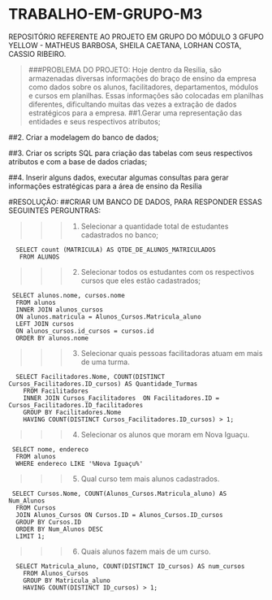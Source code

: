 # TRABALHO-EM-GRUPO-M3
REPOSITÓRIO REFERENTE AO PROJETO EM GRUPO DO MÓDULO 3
GFUPO YELLOW - MATHEUS BARBOSA, SHEILA CAETANA, LORHAN COSTA, CASSIO RIBEIRO.

>###PROBLEMA DO PROJETO: 
>Hoje dentro da Resilia, são armazenadas diversas informações do braço
de ensino da empresa como dados sobre os alunos, facilitadores,
departamentos, módulos e cursos em planilhas. Essas informações são
colocadas em planilhas diferentes, dificultando muitas das vezes a
extração de dados estratégicos para a empresa.
##1.Gerar uma representação das entidades e seus respectivos
atributos;

##2. Criar a modelagem do banco de dados;

##3. Criar os scripts SQL para criação das tabelas com seus
respectivos atributos e com a base de dados criadas;

##4. Inserir alguns dados, executar algumas consultas para
gerar informações estratégicas para a área de ensino da
Resilia

#RESOLUÇÃO:
##CRIAR UM BANCO DE DADOS, PARA RESPONDER ESSAS SEGUINTES PERGUNTRAS: 

>>>1. Selecionar a quantidade total de estudantes cadastrados no banco;

      SELECT count (MATRICULA) AS QTDE_DE_ALUNOS_MATRICULADOS
       FROM ALUNOS
       
>>>2. Selecionar todos os estudantes com os respectivos cursos que eles estão cadastrados;

     SELECT alunos.nome, cursos.nome
      FROM alunos
      INNER JOIN alunos_cursos
      ON alunos.matricula = Alunos_Cursos.Matricula_aluno
      LEFT JOIN cursos
      ON alunos_cursos.id_cursos = cursos.id
      ORDER BY alunos.nome

>>>3. Selecionar quais pessoas facilitadoras atuam em mais de uma turma.

      SELECT Facilitadores.Nome, COUNT(DISTINCT Cursos_Facilitadores.ID_cursos) AS Quantidade_Turmas
        FROM Facilitadores 
        INNER JOIN Cursos_Facilitadores  ON Facilitadores.ID = Cursos_Facilitadores.ID_facilitadores
        GROUP BY Facilitadores.Nome
        HAVING COUNT(DISTINCT Cursos_Facilitadores.ID_cursos) > 1;
        
>>>4. Selecionar os alunos que moram em Nova Iguaçu.

     SELECT nome, endereco
      FROM alunos
      WHERE endereco LIKE '%Nova Iguaçu%'

>>>5. Qual curso tem mais alunos cadastrados.

     SELECT Cursos.Nome, COUNT(Alunos_Cursos.Matricula_aluno) AS Num_Alunos
      FROM Cursos
      JOIN Alunos_Cursos ON Cursos.ID = Alunos_Cursos.ID_cursos
      GROUP BY Cursos.ID
      ORDER BY Num_Alunos DESC
      LIMIT 1;

>>>6. Quais alunos fazem mais de um curso.

      SELECT Matricula_aluno, COUNT(DISTINCT ID_cursos) AS num_cursos
        FROM Alunos_Cursos
        GROUP BY Matricula_aluno
        HAVING COUNT(DISTINCT ID_cursos) > 1;
